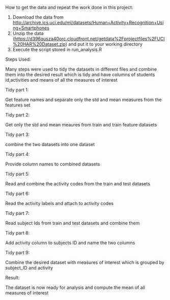 How to get the data and repeat the work done in this project:

1. Download the data from http://archive.ics.uci.edu/ml/datasets/Human+Activity+Recognition+Using+Smartphones
2. Unzip the data (https://d396qusza40orc.cloudfront.net/getdata%2Fprojectfiles%2FUCI%20HAR%20Dataset.zip) and put it to your working directory
3. Execute the script stored in run_analysis.R

Steps Used:

Many steps were used to tidy the datasets in different files and combine them into the desired result which is tidy and have columns of
students id,activities and means of all the measures of interest

Tidy part 1:

Get feature names and separate only the std and mean measures from the features set

Tidy part 2:

Get only the std and mean meaures from train and train feature datasets

Tidy part 3:

combine the two datasets into one dataset

Tidy part 4:

Provide column names to combined datasets

Tidy part 5:

Read and combine the activity codes from the train and test datasets

Tidy part 6:

Read the activity labels and attach to activity codes

Tidy part 7:

Read subject Ids from train and test datasets and combine them

Tidy part 8:

Add activity column to subjects ID and name the two columns

Tidy part 9:

Combine the desired dataset with measures of interest which is grouped by subject_ID and activity

Result:

The dataset is now ready for analysis and compute the mean of all measures of interest




